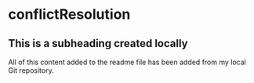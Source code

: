 # conflictResolution

## This is a subheading created locally

All of this content added to the readme file has been added from my local Git repository.
